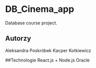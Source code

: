 # DB_Cinema_app
Database course project.

## Autorzy
Aleksandra Poskróbek
Kacper Kotkiewicz

##Technologie
React.js + Node.js
Oracle
